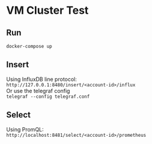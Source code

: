 # VM Cluster Test

## Run
`docker-compose up`

## Insert
Using InfluxDB line protocol:  
`http://127.0.0.1:8480/insert/<account-id>/influx`  
Or use the telegraf config  
`telegraf --config telegraf.conf`

## Select
Using PromQL:  
`http://localhost:8481/select/<account-id>/prometheus`